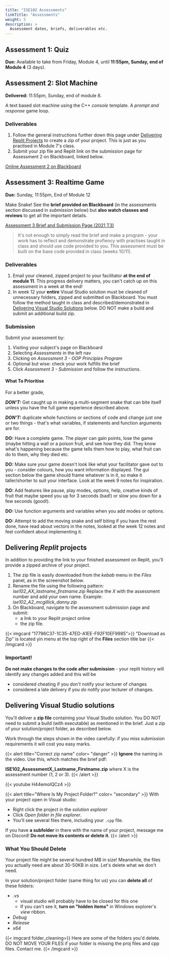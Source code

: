 ```yaml
---
title: "ISE102 Assessments"
linkTitle: "Assessments"
weight: 5
description: >
  Assessment dates, briefs, deliverables etc.
---
```



## Assessment 1: Quiz

**Due:** Available to take from Friday, Module 4, until **11:55pm, Sunday, end of Module 4** (3 days).

<!--  

<a class="btn btn-lg btn-primary mr-3 mb-4" href="https://torrens.blackboard.com/webapps/blackboard/content/listContentEditable.jsp?content_id=_10262683_1&course_id=_116055_1" target="_blank">ONLINE: Exam and brief on Blackboard<i class="fas fa-arrow-alt-circle-right ml-2"></i></a>

Testing your understanding of the **ideas in programming**, along with knowledge of C++ **data types**, **operators**, **evaluation** and more. 

### Deliverable

An online exam you will complete **on Blackboard**. The exam will be available for 3 days - you can begin at any point from (and including) Friday of Module 4 until 11:55pm Sunday, end of Module 4.   

* Once started, you have to complete it the time specified (60 minutes)
* You can **return** to the exam **during** that time if your machine/internet goes down, but **not after**.  
* If a serious technical issue stops you from returning to it, please contact me.   
* The uni will require a legitimate reason, so make sure that when you sit down you have time to complete it without interruption from family/friends/responsibilities.  

{{< alert title="Preparation" color= "secondary" >}}
You will need to have 
1. Attended and/or watch recordings of **ALL of EVERY class**, and worked through the **exercises and homework**
2. Carefully read and understood the **first three chapters of the textbook up to and including for loops** (available on the resources page)
3. Worked through sololearn up to and including data types (tute 3).
4. Reading and quizzes won't get you far on their own: for these principles to stick you need to have written, **tested and experimented/played with code** from the textbook and the weekly lectures. 

Coding is like any other craft or science: if you don't practise, if you don't break it apart and put it back together, if you don't switch it around to see what happens, you won't learn it.

**#1 tip:** If you think you really understood the example you typed out and toyed with, close the project, create a new one and **rewrite it from memory.** If you don't get anything wrong first go, it's not a hard enough exercise!
{{< /alert >}}

-->  

## Assessment 2: Slot Machine

**Delivered:** 11:55pm, Sunday, end of module 8.

A text based slot machine using the C++ *console* template. A _prompt and response_ game loop.

### Deliverables

1. Follow the general instructions further down this page under [Delivering Replit Projects](#https://dmdocs.netlify.app/torrens/ise102/assessments/#delivering-replit-projects) to create a zip of your project. This is just as you practised in Module 7's class.
2. Submit your zip file and Replit link on the submission page for Assessment 2 on Blackboard, linked below. 

<a class="btn btn-lg btn-primary mr-3 mb-4" href="https://torrens.blackboard.com/webapps/blackboard/content/listContentEditable.jsp?content_id=_10262686_1&course_id=_116055_1" target="_blank">Online Assessment 2 on Blackboard<i class="fas fa-arrow-alt-circle-right ml-2"></i></a>

## Assessment 3: Realtime Game

**Due:** Sunday, 11:55pm, End of Module 12

 Make Snake! See the **brief provided on Blackboard** (in the assessments section discussed in *submission* below) but **also watch classes and reviews** to get all the important details. 

<a class="btn btn-lg btn-primary mr-3 mb-4" href="https://torrens.blackboard.com/webapps/blackboard/content/listContentEditable.jsp?content_id=_10262689_1&course_id=_116055_1" target="_blank">Assessment 3 Brief and Submission Page (2021 T3)<i class="fas fa-arrow-alt-circle-right ml-2"></i></a>

> It's not enough to simply read the brief and make a program - your work has to reflect and demonstrate profiency with practises taught in class and should use code provided to you. This assessment must be built on the base code provided in class (weeks 10/11).
### Deliverables 

1. Email your cleaned, zipped project to your facilitator **at the end of module 11**. This progress delivery matters, you can't catch up on this assessment in a week at the end!  
2. In week 12 your **entire** Visual Studio solution must be cleaned of unnecessary folders, zipped and submitted on Blackboard. You must follow the method taught in class and described/demonstrated in [Delivering Visual Studio Solutions](#delivering-visual-studio-solutions) below. DO NOT make a build and submit an additional build zip.    

### Submission

Submit your assessment by:
1. Visiting your subject's page on Blackboard
2. Selecting *Assessments* in the left nav 
3. Clicking on *Assessment 3 - OOP Principles Program*
4. Optional but wise: check your work fulfills the brief
5. Click *Assessment 3 - Submission* and follow the instructions.  
#### What To Prioritise 

For a better grade,

***DON'T:*** Get caught up in making a multi-segment snake that can bite itself unless you have the full game experience described above.  

***DON'T:*** duplicate whole functions or sections of code and change just one or two things - that's what variables, if statements and function arguments are for.  

**DO:** Have a complete game. The player can gain points, lose the game (maybe hitting a wall or a poison fruit, and see how they did. They know what's happening because the game tells them how to play, what fruit can do to them, why they died etc.   

**DO:** Make sure your game doesn't look like what your facilitator gave out to you - consider colours, how you want information displayed. The gui section below the game should frame whatever is in it, so make it taller/shorter to suit your interface. Look at the week 9 notes for inspiration.   

**DO:** Add features like pause, play modes, options, help, creative kinds of fruit that maybe speed you up for 3 seconds (bad!) or slow you down for a few seconds (good!).   

**DO:** Use function arguments and variables when you add modes or options.  

**DO:** Attempt to add the moving snake and self biting if you have the rest done, have read about vectors in the notes, looked at the week 12 notes and feel confident about implementing it.  
## Delivering _Replit_ projects

In addition to providing the link to your finished assessment on Replit, you'll provide a zipped archive of your project. 
1. The zip file is easily downloaded from the *kebab* menu in the *Files* panel, as in the screenshot below.
2. Rename the file using the following pattern:
   *ise102_AX_lastname_firstname.zip*
   Replace the *X* with the assessment number and add your own name.
   Example: *ise102_A2_mcgillick_danny.zip*
3. On Blackboard, navigate to the assessment submission page and submit:
   * a link to your Replit project online
   * the zip file.

{{< imgcard "17796C37-1C35-47ED-A1EE-F92F10EF9985">}}
"Download as Zip" is located yin menu at the top right of the **Files** section title bar
{{< /imgcard >}}


### Important!
**Do not make changes to the code after submission** - your replit history will identify any changes added and this will be 
- considered cheating if you *don't* notify your lecturer of changes
- considered a late delivery if you *do* notify your lecturer of changes.


## Delivering Visual Studio solutions
<a name="deliverable"> </a>

You'll deliver a **zip file** containing your Visual Studio solution. You DO NOT need to submit a build (with executable) as mentioned in the brief. Just a zip of your solution/project folder, as described below.

Work through the steps shown in the video carefully: if you miss submission requirements it will cost you easy marks.

{{< alert title="Correct zip name" color= "danger" >}}
**Ignore** the naming in the video. Use this, which matches the brief pdf:

**ISE102_AssessmentX_Lastname_Firstname.zip** where X is the assessment number (1, 2 or 3).
{{< /alert >}}

{{< youtube H44emolQCz4 >}}

{{< alert title="Where Is My Project Folder?" color= "secondary" >}}
With your project open in Visual studio:
  * Right click the project in the _solution explorer_
  * Click _Open folder in file explorer_. 
  * You'll see several files there, including your `.cpp` file.

If you have **a subfolder** in there with the name of your project, message me on Discord! **Do not move its contents or delete it**.
{{< /alert >}}

### What You Should Delete
Your project file might be several hundred MB in size! Meanwhile, the files you actually need are about 30-50KB in size. Let's delete what we don't need.

In your solution/project folder (same thing for us) you can **delete all** of these folders:
* _.vs_ 
    * visual studio will probably have to be closed for this one
    * If you can't see it, **turn on "hidden items"** in Windows explorer's *view* ribbon.
* _Debug_
* _Release_
* _x64_

{{< imgcard folder_cleaning>}}
Here are some of the folders you'd delete. DO NOT MOVE YOUR FILES if your folder is missing the proj files and cpp files. Contact me.
{{< /imgcard >}}

